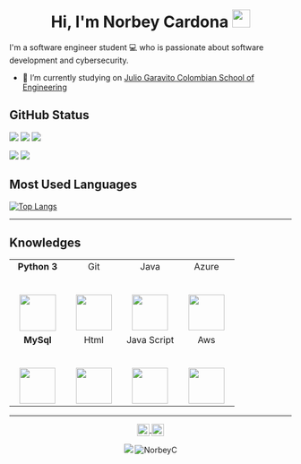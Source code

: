 <h1 align="center">Hi, I'm Norbey Cardona <img height="32px" src="https://cdn.svgporn.com/logos/git-icon.svg"> </h1>
<p  align ="left"> I'm a software engineer student 💻 who is passionate about software development and cybersecurity.</p>

* 🧠 I’m currently studying on [Julio Garavito Colombian School of Engineering](https://www.escuelaing.edu.co/es/)


<h2 align="left">GitHub Status </h2>


![](http://github-profile-summary-cards.vercel.app/api/cards/profile-details?username=NorbeyC&theme=github)
![](http://github-profile-summary-cards.vercel.app/api/cards/repos-per-language?username=NorbeyC&theme=github)
![](http://github-profile-summary-cards.vercel.app/api/cards/most-commit-language?username=NorbeyC&theme=github)

![](http://github-profile-summary-cards.vercel.app/api/cards/stats?username=NorbeyC&theme=github)
![](http://github-profile-summary-cards.vercel.app/api/cards/productive-time?username=NorbeyC&theme=github&utcOffset=8)


<h2 align="left">Most Used Languages </h2>

[![Top Langs](https://github-readme-stats.vercel.app/api/top-langs/?username=NorbeyC)](https://github.com/NorbeyC/github-readme-stats&show_icons=true)



  
---

<h2 align="left">Knowledges </h2>

<table>
  <tbody>
    <tr valign="top">
      <td width="25%" align="center">
         <span><b>Python 3</b></span><br><br><br>
        <img height="65px" src="https://cdn.svgporn.com/logos/python.svg">
      </td>
      <td width="25%" align="center">
        <span>Git</span><br><br><br>
        <img height="64px" src="https://cdn.svgporn.com/logos/git-icon.svg">
      </td>
      <td width="25%" align="center">
        <span>Java</span><br><br><br>
        <img height="64px" src="https://cdn.svgporn.com/logos/java.svg">
      </td>
      </td>
	    <td width="25%" align="center">
        <span>Azure</span><br><br><br>
        <img height="64px" src="https://cdn.svgporn.com/logos/microsoft-azure.svg">
      </td>
    </tr>
      <td width="25%" align="center">
        <span><b>MySql</b></span><br><br><br>
        <img height="64px" src="https://cdn.svgporn.com/logos/mysql.svg">
      </td>
      <td width="25%" align="center">
        <span>Html</span><br><br><br>
        <img height="64px" src="https://cdn.svgporn.com/logos/html-5.svg">
      </td>
      <td width="25%" align="center">
        <span>Java Script</span><br><br><br>
        <img height="64px" src="https://cdn.svgporn.com/logos/javascript.svg">
      </td>
      </td>
	    <td width="25%" align="center">
        <span>Aws</span><br><br><br>
        <img height="64px" src="https://cdn.svgporn.com/logos/aws.svg">
      </td>
    </tr>
    
  </tbody>
</table>
</p>

<hr>


<p align = "center">
<a href="https://www.linkedin.com/in/norbey-cardona/">
  <img align="center" alt="Prashant's LinkedIn" width="22px" src="https://cdn.jsdelivr.net/npm/simple-icons@3.13.0/icons/linkedin.svg" />
</a>
<a href="https://github.com/NorbeyC">
  <img align="center" alt="Prashant's Github" width="22px" src="https://cdn.jsdelivr.net/npm/simple-icons@v3/icons/github.svg" />
</a>

</p>

<p align="center">

<img src="https://img.shields.io/badge/dynamic/json?color=brightgreen&label=followers&query=followers&url=https%3A%2F%2Fapi.github.com%2Fusers%2FNorbeyC" />
<img src="https://komarev.com/ghpvc/?username=NorbeyC" alt="NorbeyC" />

</p>
